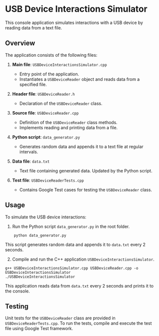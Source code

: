 # USB Device Interactions Simulator

This console application simulates interactions with a USB device by reading data from a text file.

## Overview

The application consists of the following files:

1. **Main file**: `USBDeviceInteractionsSimulator.cpp`
   - Entry point of the application.
   - Instantiates a `USBDeviceReader` object and reads data from a specified file.

2. **Header file**: `USBDeviceReader.h`
   - Declaration of the `USBDeviceReader` class.

3. **Source file**: `USBDeviceReader.cpp`
   - Definition of the `USBDeviceReader` class methods.
   - Implements reading and printing data from a file.

4. **Python script**: `data_generator.py`
   - Generates random data and appends it to a text file at regular intervals.

5. **Data file**: `data.txt`
   - Text file containing generated data. Updated by the Python script.

6. **Test file**: `USBDeviceReaderTests.cpp`
   - Contains Google Test cases for testing the `USBDeviceReader` class.

## Usage

To simulate the USB device interactions:

1. Run the Python script `data_generator.py` in the root folder.
```
	python data_generator.py
```
This script generates random data and appends it to `data.txt` every 2 seconds.

2. Compile and run the C++ application `USBDeviceInteractionsSimulator`.
 ```
 g++ USBDeviceInteractionsSimulator.cpp USBDeviceReader.cpp -o USBDeviceInteractionsSimulator
./USBDeviceInteractionsSimulator
```

This application reads data from `data.txt` every 2 seconds and prints it to the console.

## Testing

Unit tests for the `USBDeviceReader` class are provided in `USBDeviceReaderTests.cpp`.
To run the tests, compile and execute the test file using Google Test framework.
